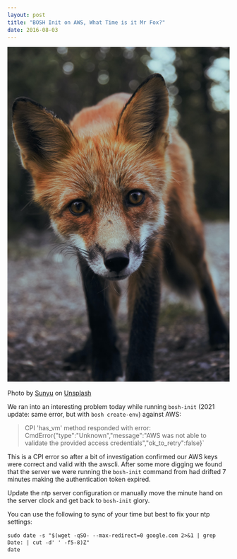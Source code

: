 ```yaml
---
layout: post
title: "BOSH Init on AWS, What Time is it Mr Fox?"
date: 2016-08-03
---
```


![map](https://raw.githubusercontent.com/cweibel/ghost_blog_pics/master/sunyu-tIfrzHxhPYQ-unsplash.jpg)



Photo by [Sunyu](https://unsplash.com/@sunyu) on [Unsplash](https://unsplash.com/s/photos/uri?utm_source=unsplash&utm_medium=referral&utm_content=creditCopyText)

We ran into an interesting problem today while running `bosh-init` (2021 update: same error, but with `bosh create-env`) against AWS:

> CPI 'has_vm' method responded with error: CmdError{"type":"Unknown","message":"AWS was not able to validate the provided access credentials","ok_to_retry":false}`

This is a CPI error so after a bit of investigation confirmed our AWS keys were correct and valid with the awscli. After some more digging we found that the server we were running the `bosh-init` command from had drifted 7 minutes making the authentication token expired.

Update the ntp server configuration or manually move the minute hand on the server clock and get back to `bosh-init` glory.

You can use the following to sync of your time but best to fix your ntp settings:

```
sudo date -s "$(wget -qSO- --max-redirect=0 google.com 2>&1 | grep Date: | cut -d' ' -f5-8)Z"
date
```